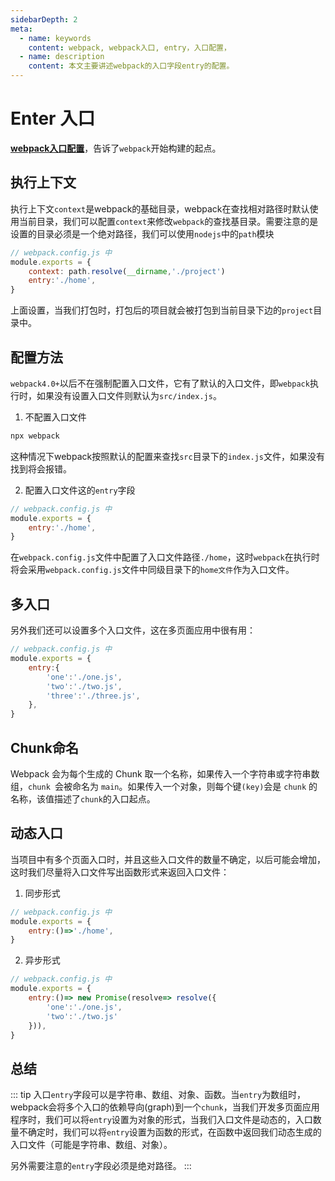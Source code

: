 ```yaml
---
sidebarDepth: 2
meta:
  - name: keywords
    content: webpack, webpack入口, entry，入口配置，
  - name: description
    content: 本文主要讲述webpack的入口字段entry的配置。
---
```



# Enter 入口


**[webpack入口配置](https://www.webpackjs.com/configuration/entry-context/)**，告诉了`webpack`开始构建的起点。


## 执行上下文

执行上下文`context`是webpack的基础目录，webpack在查找相对路径时默认使用当前目录，我们可以配置`context`来修改`webpack`的查找基目录。需要注意的是设置的目录必须是一个绝对路径，我们可以使用`nodejs`中的`path`模块

```js
// webpack.config.js 中
module.exports = {
    context: path.resolve(__dirname,'./project')
    entry:'./home',
}
```
上面设置，当我们打包时，打包后的项目就会被打包到当前目录下边的`project`目录中。


## 配置方法

`webpack4.0+`以后不在强制配置入口文件，它有了默认的入口文件，即`webpack`执行时，如果没有设置入口文件则默认为`src/index.js`。


1. 不配置入口文件

```js
npx webpack 
```
这种情况下webpack按照默认的配置来查找`src`目录下的`index.js`文件，如果没有找到将会报错。

2. 配置入口文件这的`entry`字段

```js
// webpack.config.js 中
module.exports = {
    entry:'./home',
}
```
在`webpack.config.js`文件中配置了入口文件路径`./home`，这时`webpack`在执行时将会采用`webpack.config.js`文件中同级目录下的`home文件`作为入口文件。

## 多入口

另外我们还可以设置多个入口文件，这在多页面应用中很有用：

```js
// webpack.config.js 中
module.exports = {
    entry:{
        'one':'./one.js',
        'two':'./two.js',
        'three':'./three.js',
    },
}
```
## Chunk命名

Webpack 会为每个生成的 Chunk 取一个名称，如果传入一个字符串或字符串数组，`chunk `会被命名为 `main`。如果传入一个对象，则每个键`(key)`会是 `chunk` 的名称，该值描述了` chunk `的入口起点。

## 动态入口

当项目中有多个页面入口时，并且这些入口文件的数量不确定，以后可能会增加，这时我们尽量将入口文件写出函数形式来返回入口文件：


1. 同步形式

```js
// webpack.config.js 中
module.exports = {
    entry:()=>'./home',
}
```

2. 异步形式

```js
// webpack.config.js 中
module.exports = {
    entry:()=> new Promise(resolve=> resolve({
        'one':'./one.js',
        'two':'./two.js'
    })),
}
```

## 总结

::: tip 
入口`entry`字段可以是字符串、数组、对象、函数。当`entry`为数组时，webpack会将多个入口的依赖导向(graph)到一个`chunk`，当我们开发多页面应用程序时，我们可以将`entry`设置为对象的形式，当我们入口文件是动态的，入口数量不确定时，我们可以将`entry`设置为函数的形式，在函数中返回我们动态生成的入口文件（可能是字符串、数组、对象）。

另外需要注意的`entry`字段必须是绝对路径。
:::







